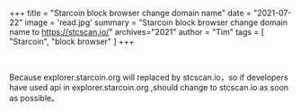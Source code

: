 +++
title = "Starcoin block browser change domain name"
date = "2021-07-22"
image = 'read.jpg'
summary = "Starcoin block browser change domain name to https://stcscan.io/"
archives="2021"
author = "Tim"
tags = [
    "Starcoin",
    "block browser"
]
+++

<br/>


Because explorer.starcoin.org will replaced by stcscan.io，so if developers have used api in explorer.starcoin.org ,should change to stcscan.io as soon as possible。
